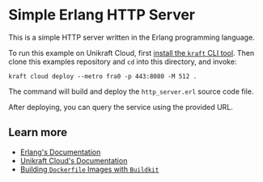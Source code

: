 # Simple Erlang HTTP Server

This is a simple HTTP server written in the Erlang programming language.

To run this example on Unikraft Cloud, first [install the `kraft` CLI tool](https://unikraft.org/docs/cli).
Then clone this examples repository and `cd` into this directory, and invoke:

```console
kraft cloud deploy --metro fra0 -p 443:8080 -M 512 .
```

The command will build and deploy the `http_server.erl` source code file.

After deploying, you can query the service using the provided URL.

## Learn more

- [Erlang's Documentation](https://www.erlang.org/doc/)
- [Unikraft Cloud's Documentation](https://unikraft.cloud/docs/)
- [Building `Dockerfile` Images with `Buildkit`](https://unikraft.org/guides/building-dockerfile-images-with-buildkit)
